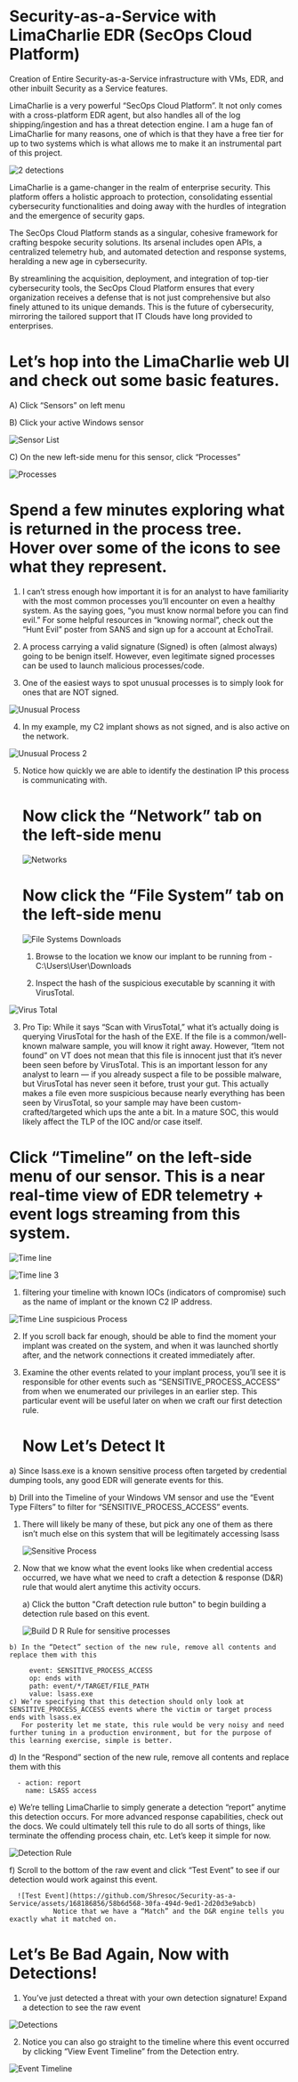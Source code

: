 # Security-as-a-Service with LimaCharlie EDR (SecOps Cloud Platform)
Creation of Entire Security-as-a-Service infrastructure with VMs, EDR, and other inbuilt Security as a Service features.

LimaCharlie is a very powerful “SecOps Cloud Platform”. It not only comes with a cross-platform EDR agent, but also handles all of the log shipping/ingestion and has a threat detection engine. I am a huge fan of LimaCharlie for many reasons, one of which is that they have a free tier for up to two systems which is what allows me to make it an instrumental part of this project.

![2 detections](https://github.com/Shresoc/Security-as-a-Service/assets/168186856/d7b4890f-78cc-4595-8230-aa9d162eaaf4)

LimaCharlie is a game-changer in the realm of enterprise security. This platform offers a holistic approach to protection, consolidating essential cybersecurity functionalities and doing away with the hurdles of integration and the emergence of security gaps.

The SecOps Cloud Platform stands as a singular, cohesive framework for crafting bespoke security solutions. Its arsenal includes open APIs, a centralized telemetry hub, and automated detection and response systems, heralding a new age in cybersecurity.

By streamlining the acquisition, deployment, and integration of top-tier cybersecurity tools, the SecOps Cloud Platform ensures that every organization receives a defense that is not just comprehensive but also finely attuned to its unique demands. This is the future of cybersecurity, mirroring the tailored support that IT Clouds have long provided to enterprises.


# Let’s hop into the LimaCharlie web UI and check out some basic features.

A) Click “Sensors” on left menu

B) Click your active Windows sensor

![Sensor List](https://github.com/Shresoc/Security-as-a-Service/assets/168186856/f2cfe8f9-9519-4698-921b-1febf4592c4a)

C) On the new left-side menu for this sensor, click “Processes”

![Processes ](https://github.com/Shresoc/Security-as-a-Service/assets/168186856/7b7ec61a-6cee-40c7-942b-450e2bc1a279)

# Spend a few minutes exploring what is returned in the process tree. Hover over some of the icons to see what they represent.

1) I can’t stress enough how important it is for an analyst to have familiarity with the most common processes you’ll encounter on even a healthy system. As the saying goes, “you must know normal before you can 
   find evil.” For some helpful resources in “knowing normal”, check out the “Hunt Evil” poster from SANS and sign up for a account at EchoTrail.

2) A process carrying a valid signature (Signed) is often (almost always) going to be benign itself. However, even legitimate signed processes can be used to launch malicious processes/code.

3) One of the easiest ways to spot unusual processes is to simply look for ones that are NOT signed.

![Unusual Process](https://github.com/Shresoc/Security-as-a-Service/assets/168186856/e5245b2c-115c-482a-b1b2-6822ca35290b)

4) In my example, my C2 implant shows as not signed, and is also active on the network.

![Unusual Process 2](https://github.com/Shresoc/Security-as-a-Service/assets/168186856/17bfc122-ae6d-48ce-8878-75d6e0f323eb)

5) Notice how quickly we are able to identify the destination IP this process is communicating with.

   # Now click the “Network” tab on the left-side menu

   ![Networks](https://github.com/Shresoc/Security-as-a-Service/assets/168186856/94d286f5-3cbd-4e25-b7a7-abe26da018f0)

   # Now click the “File System” tab on the left-side menu

   ![File Systems Downloads](https://github.com/Shresoc/Security-as-a-Service/assets/168186856/4f641947-177b-458b-a16d-597c9d7008af)

   1) Browse to the location we know our implant to be running from - C:\Users\User\Downloads

   2) Inspect the hash of the suspicious executable by scanning it with VirusTotal.
  
![Virus Total](https://github.com/Shresoc/Security-as-a-Service/assets/168186856/dd3470f2-0a7e-4ce6-951e-659a209dc0ee)

3) Pro Tip: While it says “Scan with VirusTotal,” what it’s actually doing is querying VirusTotal for the hash of the EXE. If the file is a common/well-known malware sample, you will know it right away. However, “Item not found” on VT does not mean that this file is innocent  just that it’s never been seen before by VirusTotal. This is an important lesson for any analyst to learn — if you already suspect a file to be possible malware, but VirusTotal has never seen it before, trust your gut. This actually makes a file even more suspicious because nearly everything has been seen by VirusTotal, so your sample may have been custom-crafted/targeted which ups the ante a bit. In a mature SOC, this would likely affect the TLP of the IOC and/or case itself.

# Click “Timeline” on the left-side menu of our sensor. This is a near real-time view of EDR telemetry + event logs streaming from this system.

![Time line](https://github.com/Shresoc/Security-as-a-Service/assets/168186856/bf10ab8c-0b90-41b5-a0fe-a3389e7c33ff)

![Time line 3](https://github.com/Shresoc/Security-as-a-Service/assets/168186856/c80aeef8-f71c-4336-82f0-c089c2dce6ad)


1) filtering your timeline with known IOCs (indicators of compromise) such as the name of implant or the known C2 IP address.
   
![Time Line suspicious Process](https://github.com/Shresoc/Security-as-a-Service/assets/168186856/d36d2a3c-f842-41f0-91fd-bb9dc8b8f531)

2) If you scroll back far enough, should be able to find the moment your implant was created on the system, and when it was launched shortly after, and the network connections it created immediately after.

3) Examine the other events related to your implant process, you’ll see it is responsible for other events such as “SENSITIVE_PROCESS_ACCESS” from when we enumerated our privileges in an earlier step. This particular event will be useful later on when we craft our first detection rule.

   # <B> Now Let’s Detect It </B>
a) Since lsass.exe is a known sensitive process often targeted by credential dumping tools, any good EDR will generate events for this.

b) Drill into the Timeline of your Windows VM sensor and use the “Event Type Filters” to filter for “SENSITIVE_PROCESS_ACCESS” events.

   1) There will likely be many of these, but pick any one of them as there isn’t much else on this system that will be legitimately accessing lsass
      
      ![Sensitive Process](https://github.com/Shresoc/Security-as-a-Service/assets/168186856/6d60a77d-6851-488f-bb72-750bec459944)

  2) Now that we know what the event looks like when credential access occurred, we have what we need to craft a detection & response (D&R) rule that would alert anytime this activity occurs.

      a) Click the button "Craft detection rule button" to begin building a detection rule based on this event.

     ![Build D  R Rule for sensitive processes](https://github.com/Shresoc/Security-as-a-Service/assets/168186856/1b17468c-54dd-4253-b115-5d523885bd3e)

 
    b) In the “Detect” section of the new rule, remove all contents and replace them with this
         
         event: SENSITIVE_PROCESS_ACCESS
         op: ends with
         path: event/*/TARGET/FILE_PATH
         value: lsass.exe
    c) We’re specifying that this detection should only look at SENSITIVE_PROCESS_ACCESS events where the victim or target process ends with lsass.ex
       For posterity let me state, this rule would be very noisy and need further tuning in a production environment, but for the purpose of this learning exercise, simple is better.
   
   d) In the “Respond” section of the new rule, remove all contents and replace them with this

      - action: report
        name: LSASS access
   e) We’re telling LimaCharlie to simply generate a detection “report” anytime this detection occurs. For more advanced response capabilities, check out the docs. We could ultimately tell this rule to do all          sorts of things, like terminate the offending process chain, etc. Let’s keep it simple for now.
   
   ![Detection Rule ](https://github.com/Shresoc/Security-as-a-Service/assets/168186856/2e2888a4-96fb-4e4d-8e7b-c38d999f56db)

   f) Scroll to the bottom of the raw event and click “Test Event” to see if our detection would work against this event.

      ![Test Event](https://github.com/Shresoc/Security-as-a-Service/assets/168186856/58b6d568-30fa-494d-9ed1-2d20d3e9abcb)
               Notice that we have a “Match” and the D&R engine tells you exactly what it matched on.


# Let’s Be Bad Again, Now with Detections!

1) You’ve just detected a threat with your own detection signature! Expand a detection to see the raw event

![Detections ](https://github.com/Shresoc/Security-as-a-Service/assets/168186856/c05d0d8d-d524-4be1-a75c-a1a3811d1dac)

2) Notice you can also go straight to the timeline where this event occurred by clicking “View Event Timeline” from the Detection entry.
   
![Event Timeline](https://github.com/Shresoc/Security-as-a-Service/assets/168186856/b9a0ca94-5fc8-4f3e-addc-c0446c62d0f4)


